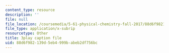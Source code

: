 ```yaml
---
content_type: resource
description: ''
file: null
file_location: /coursemedia/5-61-physical-chemistry-fall-2017/88d6f982139d5eb4999babeb2df756bc_YKfoSx16mXk.vtt
file_type: application/x-subrip
resourcetype: Other
title: 3play caption file
uid: 88d6f982-139d-5eb4-999b-abeb2df756bc
---
```

